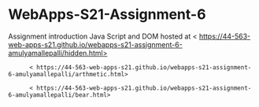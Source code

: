 # WebApps-S21-Assignment-6
Assignment introduction Java Script and DOM
hosted at < https://44-563-web-apps-s21.github.io/webapps-s21-assignment-6-amulyamallepalli/hidden.html>

          < https://44-563-web-apps-s21.github.io/webapps-s21-assignment-6-amulyamallepalli/arthmetic.html>

          < https://44-563-web-apps-s21.github.io/webapps-s21-assignment-6-amulyamallepalli/bear.html>